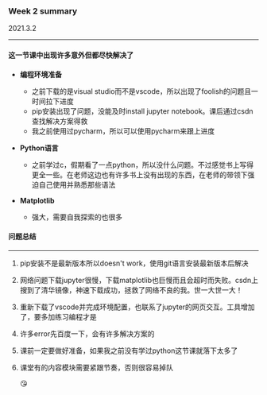 ### Week 2 summary

2021.3.2

***

#### 这一节课中出现许多意外但都尽快解决了

- **编程环境准备**
  
  - 之前下载的是visual studio而不是vscode，所以出现了foolish的问题且一时间拉下进度
  - pip安装出现了问题，没能及时install jupyter notebook。课后通过csdn查找解决方案得救
  - 我之前使用过pycharm，所以可以使用pycharm来跟上进度
  
- **Python语言**

  - 之前学过c，假期看了一点python，所以没什么问题。不过感觉书上写得更全一些。在老师这边也有许多书上没有出现的东西，在老师的带领下强迫自己使用并熟悉那些语法

- **Matplotlib**

  - 强大，需要自我探索的也很多

  

#### 问题总结

***

1. pip安装不是最新版本所以doesn't work，使用git语言安装最新版本后解决

2. 网络问题下载jupyter很慢，下载matplotlib也巨慢而且会超时而失败。csdn上搜到了清华镜像，神速下载成功，拯救了网络不良的我。世一大世一大！

3. 重新下载了vscode并完成环境配置，也联系了jupyter的网页交互。工具增加了，要多加练习编程才是

4. 许多error先百度一下，会有许多解决方案的

5. 课前一定要做好准备，如果我之前没有学过python这节课就落下太多了

6. 课堂有的内容模块需要紧跟节奏，否则很容易掉队

   :kissing_heart: